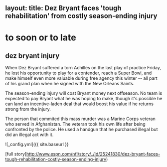 layout:
title: Dez Bryant faces 'tough rehabilitation' from costly season-ending injury
---
# to soon or to late
## dez bryant injury

When Dez Bryant suffered a torn Achilles on the last play of practice Friday, he lost his opportunity to play for a contender, reach a Super Bowl, and make himself even more valuable during free agency this winter -- all part of his grand plan when he signed with the New Orleans Saints.

The season-ending injury will cost Bryant money next offseason. No team is expected to pay Bryant what he was hoping to make, though it's possible he can land an incentive-laden deal that would boost his value if he returns strong from the injury.


The person that commited this mass murder was a Marine Corps veteran who served in Afghanistan. The veteran took his 
own life after being confronted by the police. He used a handgun that he purchased illegal but did an illegal act with it.

![_config.yml]({{ site.baseurl }}

[full story]http://www.espn.com/nfl/story/_/id/25241830/dez-bryant-faces-tough-rehabilitation-costly-season-ending-injury)
